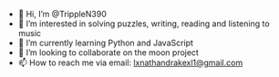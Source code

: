 - 👋 Hi, I’m @TrippleN390
- 👀 I’m interested in solving puzzles, writing, reading and listening to music
- 🌱 I’m currently learning Python and JavaScript
- 💞️ I’m looking to collaborate on the moon project
- 📫 How to reach me via email: lxnathandrakexl1@gmail.com

<!---
TrippleN390/TrippleN390 is a ✨ special ✨ repository because its `README.md` (this file) appears on your GitHub profile.
You can click the Preview link to take a look at your changes.
--->
